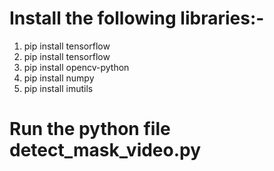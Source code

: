 # Install the following libraries:-
1. pip install tensorflow
2. pip install tensorflow
3. pip install opencv-python
4. pip install numpy
5. pip install imutils
# Run the python file detect_mask_video.py
